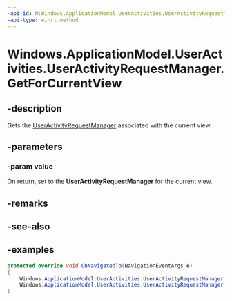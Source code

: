 ```yaml
---
-api-id: M:Windows.ApplicationModel.UserActivities.UserActivityRequestManager.GetForCurrentView(Windows.ApplicationModel.UserActivities.UserActivityRequestManager@)
-api-type: winrt method
---
```


<!-- Method syntax.
public void UserActivityRequestManager.GetForCurrentView(UserActivityRequestManager value)
-->

# Windows.ApplicationModel.UserActivities.UserActivityRequestManager.GetForCurrentView

## -description
Gets the [UserActivityRequestManager](useractivityrequestmanager.md) associated with the current view.

## -parameters
### -param value
On return, set to the **UserActivityRequestManager** for the current view.

## -remarks

## -see-also

## -examples

```csharp
protected override void OnNavigatedTo(NavigationEventArgs e)
{
    Windows.ApplicationModel.UserActivities.UserActivityRequestManager requestMgr;
    Windows.ApplicationModel.UserActivities.UserActivityRequestManager.GetForCurrentView(out requestMgr); // on return, requestMgr will be set.
}
```
